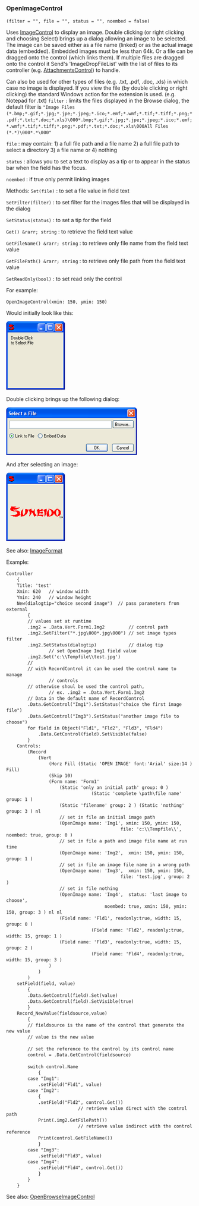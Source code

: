 ### OpenImageControl

``` suneido
(filter = "", file = "", status = "", noembed = false)
```

Uses [ImageControl](<ImageControl.md>) to display an image. Double clicking (or right clicking and choosing Select) brings up a dialog allowing an image to be selected. The image can be saved either as a file name (linked) or as the actual image data (embedded). Embedded images must be less than 64k. Or a file can be dragged onto the control (which links them). If multiple files are dragged onto the control it Send's 'ImageDropFileList' with the list of files to its controller (e.g. [AttachmentsControl](<AttachmentsControl.md>)) to handle.

Can also be used for other types of files (e.g. .txt, .pdf, .doc, .xls) in which case no image is displayed. If you view the file (by double clicking or right clicking) the standard Windows action for the extension is used. (e.g. Notepad for .txt)
`filter`
: limits the files displayed in the Browse dialog, the default filter is `"Image Files (*.bmp;*.gif;*.jpg;*.jpe;*.jpeg;*.ico;*.emf;*.wmf;*.tif;*.tiff;*.png;*.pdf;*.txt;*.doc;*.xls)\000*.bmp;*.gif;*.jpg;*.jpe;*.jpeg;*.ico;*.emf;*.wmf;*.tif;*.tiff;*.png;*.pdf;*.txt;*.doc;*.xls\000All Files (*.*)\000*.*\000"`

`file`
: may contain: 1) a full file path and a file name 2) a full file path to select a directory 3) a file name or 4) nothing

`status`
: allows you to set a text to display as a tip or to appear in the status bar when the field has the focus.

`noembed`
: if true only permit linking images

Methods:
`Set(file)`
: to set a file value in field text

`SetFilter(filter)`
: to set filter for the images files that will be displayed in the dialog

`SetStatus(status)`
: to set a tip for the field

`Get() &rarr; string`
: to retrieve the field text value

`GetFileName() &rarr; string`
: to retrieve only file name from the field text value

`GetFilePath() &rarr; string`
: to retrieve only file path from the field text value

`SetReadOnly(bool)`
: to set read only the control

For example:

``` suneido
OpenImageControl(xmin: 150, ymin: 150)
```

Would initially look like this:

![](<../../res/openimage1.png>)

Double clicking brings up the following dialog:

![](<../../res/openimage3.png>)

And after selecting an image:

![](<../../res/openimage2.png>)

See also: [ImageFormat](<../../Reports/Reference/ImageFormat.md>)

Example:

``` suneido
Controller
    {
    Title: 'test'
    Xmin: 620   // window width
    Ymin: 240   // window height
    New(dialogtip="choice second image")  // pass parameters from external
        {
        // values set at runtime
        .img2 = .Data.Vert.Form1.Img2         // control path
        .img2.SetFilter("*.jpg\000*.jpg\000") // set image types filter
        .img2.SetStatus(dialogtip)            // dialog tip
                // set OpenImage Img1 field value
        .img2.Set('c:\\Tempfile\\test.jpg')
        //
        // with RecordControl it can be used the control name to manage
                // controls
        // otherwise shoul be used the control path,
                // ex. .img2 = .Data.Vert.Form1.Img2
        // Data in the default name of RecordControl
        .Data.GetControl("Img1").SetStatus("choice the first image file")
        .Data.GetControl("Img3").SetStatus("another image file to choose")
        for field in Object("Fld1", "Fld2", "Fld3", "Fld4")
            .Data.GetControl(field).SetVisible(false)
        }
    Controls:
        (Record
            (Vert
                (Horz Fill (Static 'OPEN IMAGE' font:'Arial' size:14 ) Fill)
                (Skip 10)
                (Form name: 'Form1'
                    (Static 'only an initial path' group: 0 )
                                (Static 'complete \path\file name' group: 1 )
                    (Static 'filename' group: 2 ) (Static 'nothing' group: 3 ) nl
                    // set in file an initial image path
                    (OpenImage name: 'Img1', xmin: 150, ymin: 150,
                                           file: 'c:\\Tempfile\\', noembed: true, group: 0 )
                    // set in file a path and image file name at run time
                    (OpenImage name: 'Img2',  xmin: 150, ymin: 150, group: 1 )
                    // set in file an image file name in a wrong path
                    (OpenImage name: 'Img3',  xmin: 150, ymin: 150,
                                           file: 'test.jpg', group: 2 )
                    // set in file nothing
                    (OpenImage name: 'Img4',  status: 'last image to choose',
                                     noembed: true, xmin: 150, ymin: 150, group: 3 ) nl nl
                    (Field name: 'Fld1', readonly:true, width: 15, group: 0 )
                                (Field name: 'Fld2', readonly:true, width: 15, group: 1 )
                    (Field name: 'Fld3', readonly:true, width: 15, group: 2 )
                                (Field name: 'Fld4', readonly:true, width: 15, group: 3 )
                )
            )
        )
    setField(field, value)
        {
        .Data.GetControl(field).Set(value)
        .Data.GetControl(field).SetVisible(true)
        }
    Record_NewValue(fieldsource,value)
        {
        // fieldsource is the name of the control that generate the new value
        // value is the new value

        // set the reference to the control by its control name
        control = .Data.GetControl(fieldsource)

        switch control.Name
            {
        case "Img1":
            .setField("Fld1", value)
        case "Img2":
            {
            .setField("Fld2", control.Get())
                           // retrieve value direct with the control path
            Print(.img2.GetFilePath())
                           // retrieve value indirect with the control reference
            Print(control.GetFileName())
            }
        case "Img3":
            .setField("Fld3", value)
        case "Img4":
            .setField("Fld4", control.Get())
            }
        }
    }
```

See also: 
[OpenBrowseImageControl](<OpenBrowseImageControl.md>)